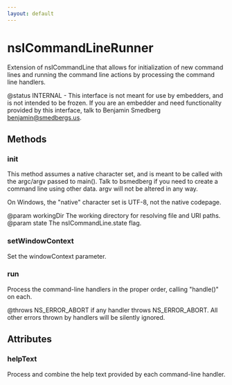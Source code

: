 ```yaml
---
layout: default
---
```


# nsICommandLineRunner #

Extension of nsICommandLine that allows for initialization of new command lines
and running the command line actions by processing the command line handlers.

@status INTERNAL - This interface is not meant for use by embedders, and is
                   not intended to be frozen. If you are an embedder and need
                   functionality provided by this interface, talk to Benjamin
                   Smedberg <benjamin@smedbergs.us>.


## Methods ##

### init ###

This method assumes a native character set, and is meant to be called
with the argc/argv passed to main(). Talk to bsmedberg if you need to
create a command line using other data. argv will not be altered in any
way.

On Windows, the "native" character set is UTF-8, not the native codepage.

@param workingDir The working directory for resolving file and URI paths.
@param state      The nsICommandLine.state flag.


### setWindowContext ###

Set the windowContext parameter.


### run ###

Process the command-line handlers in the proper order, calling "handle()" on
each.

@throws NS_ERROR_ABORT if any handler throws NS_ERROR_ABORT. All other errors
        thrown by handlers will be silently ignored.


## Attributes ##

### helpText ###

Process and combine the help text provided by each command-line handler.

